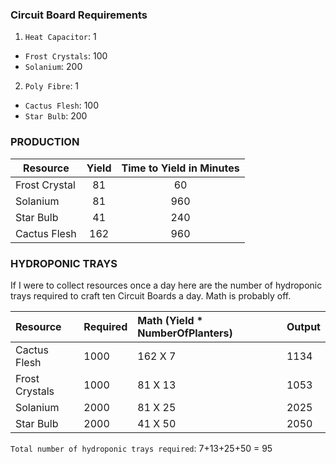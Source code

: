 ### Circuit Board Requirements
1. `Heat Capacitor`: 1
- `Frost Crystals`: 100
- `Solanium`: 200
2. `Poly Fibre`: 1
- `Cactus Flesh`: 100 
- `Star Bulb`: 200

### PRODUCTION

|Resource | Yield | Time to Yield in Minutes
|-------------|:-------------:|:-------:|
|Frost Crystal|81|60|
|Solanium|81|960|
|Star Bulb|41|240|
|Cactus Flesh|162|960|

### HYDROPONIC TRAYS
If I were to collect resources once a day here are the number of hydroponic trays required to craft ten Circuit Boards a day. Math is probably off.

|Resource | Required| Math (Yield * NumberOfPlanters) | Output
|:---------|------------------|:-------------------------------|:-------|
|Cactus Flesh|1000|162 X 7|1134| 
|Frost Crystals|1000|81 X 13|1053|
|Solanium|2000|81 X 25|2025|
|Star Bulb|2000|41 X 50|2050|

`Total number of hydroponic trays required`: 7+13+25+50 = 95

